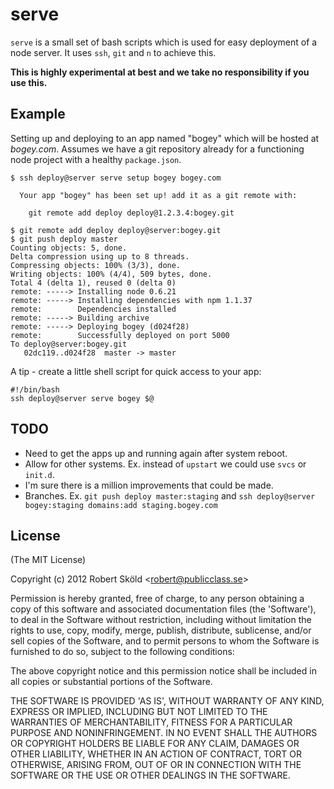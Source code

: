 serve
=====

`serve` is a small set of bash scripts which is used for easy deployment of a node server. It uses `ssh`, `git` and `n` to achieve this.

**This is highly experimental at best and we take no responsibility if you use this.**

## Example
 
Setting up and deploying to an app named "bogey" which will be hosted at _bogey.com_. Assumes we have a git repository already for a functioning node project with a healthy `package.json`.

```
$ ssh deploy@server serve setup bogey bogey.com

  Your app "bogey" has been set up! add it as a git remote with:
    
    git remote add deploy deploy@1.2.3.4:bogey.git

$ git remote add deploy deploy@server:bogey.git
$ git push deploy master
Counting objects: 5, done.
Delta compression using up to 8 threads.
Compressing objects: 100% (3/3), done.
Writing objects: 100% (4/4), 509 bytes, done.
Total 4 (delta 1), reused 0 (delta 0)
remote: -----> Installing node 0.6.21
remote: -----> Installing dependencies with npm 1.1.37
remote:        Dependencies installed
remote: -----> Building archive
remote: -----> Deploying bogey (d024f28)
remote:        Successfully deployed on port 5000
To deploy@server:bogey.git
   02dc119..d024f28  master -> master

```

A tip - create a little shell script for quick access to your app:

```
#!/bin/bash
ssh deploy@server serve bogey $@
```

## TODO
  
* Need to get the apps up and running again after system reboot.
* Allow for other systems. Ex. instead of `upstart` we could use `svcs` or `init.d`.
* I'm sure there is a million improvements that could be made. 
* Branches. Ex. `git push deploy master:staging` and `ssh deploy@server bogey:staging domains:add staging.bogey.com`


## License 

(The MIT License)

Copyright (c) 2012 Robert Sk&ouml;ld &lt;robert@publicclass.se&gt;

Permission is hereby granted, free of charge, to any person obtaining
a copy of this software and associated documentation files (the
'Software'), to deal in the Software without restriction, including
without limitation the rights to use, copy, modify, merge, publish,
distribute, sublicense, and/or sell copies of the Software, and to
permit persons to whom the Software is furnished to do so, subject to
the following conditions:

The above copyright notice and this permission notice shall be
included in all copies or substantial portions of the Software.

THE SOFTWARE IS PROVIDED 'AS IS', WITHOUT WARRANTY OF ANY KIND,
EXPRESS OR IMPLIED, INCLUDING BUT NOT LIMITED TO THE WARRANTIES OF
MERCHANTABILITY, FITNESS FOR A PARTICULAR PURPOSE AND NONINFRINGEMENT.
IN NO EVENT SHALL THE AUTHORS OR COPYRIGHT HOLDERS BE LIABLE FOR ANY
CLAIM, DAMAGES OR OTHER LIABILITY, WHETHER IN AN ACTION OF CONTRACT,
TORT OR OTHERWISE, ARISING FROM, OUT OF OR IN CONNECTION WITH THE
SOFTWARE OR THE USE OR OTHER DEALINGS IN THE SOFTWARE.
